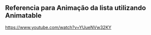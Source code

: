 ## Referencia para Animação da lista utilizando Animatable

https://www.youtube.com/watch?v=YUueNVw32KY